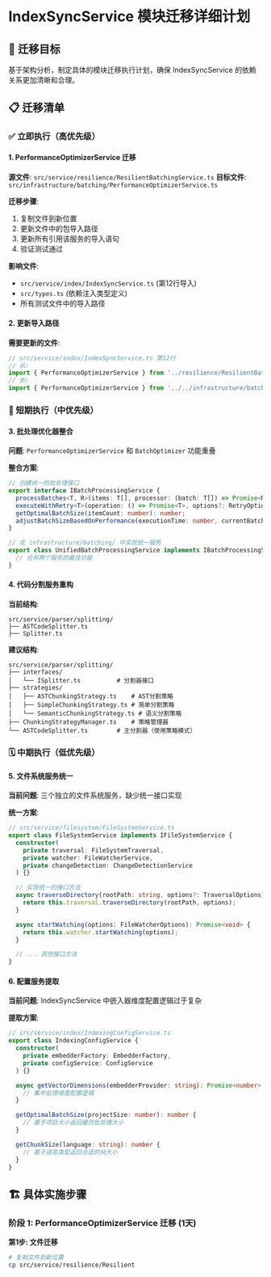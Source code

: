 # IndexSyncService 模块迁移详细计划

## 🎯 迁移目标

基于架构分析，制定具体的模块迁移执行计划，确保 IndexSyncService 的依赖关系更加清晰和合理。

## 📋 迁移清单

### ✅ 立即执行（高优先级）

#### 1. PerformanceOptimizerService 迁移
**源文件**: `src/service/resilience/ResilientBatchingService.ts`
**目标文件**: `src/infrastructure/batching/PerformanceOptimizerService.ts`

**迁移步骤**:
1. 复制文件到新位置
2. 更新文件中的包导入路径
3. 更新所有引用该服务的导入语句
4. 验证测试通过

**影响文件**:
- `src/service/index/IndexSyncService.ts` (第12行导入)
- `src/types.ts` (依赖注入类型定义)
- 所有测试文件中的导入路径

#### 2. 更新导入路径
**需要更新的文件**:
```typescript
// src/service/index/IndexSyncService.ts 第12行
// 从:
import { PerformanceOptimizerService } from '../resilience/ResilientBatchingService';
// 到:
import { PerformanceOptimizerService } from '../../infrastructure/batching/PerformanceOptimizerService';
```

### 🔄 短期执行（中优先级）

#### 3. 批处理优化器整合
**问题**: `PerformanceOptimizerService` 和 `BatchOptimizer` 功能重叠

**整合方案**:
```typescript
// 创建统一的批处理接口
export interface IBatchProcessingService {
  processBatches<T, R>(items: T[], processor: (batch: T[]) => Promise<R[]>): Promise<R[]>;
  executeWithRetry<T>(operation: () => Promise<T>, options?: RetryOptions): Promise<T>;
  getOptimalBatchSize(itemCount: number): number;
  adjustBatchSizeBasedOnPerformance(executionTime: number, currentBatchSize: number): number;
}

// 在 infrastructure/batching/ 中实现统一服务
export class UnifiedBatchProcessingService implements IBatchProcessingService {
  // 合并两个服务的最佳功能
}
```

#### 4. 代码分割服务重构
**当前结构**:
```
src/service/parser/splitting/
├── ASTCodeSplitter.ts
├── Splitter.ts
```

**建议结构**:
```
src/service/parser/splitting/
├── interfaces/
│   └── ISplitter.ts          # 分割器接口
├── strategies/
│   ├── ASTChunkingStrategy.ts    # AST分割策略
│   ├── SimpleChunkingStrategy.ts # 简单分割策略
│   └── SemanticChunkingStrategy.ts # 语义分割策略
├── ChunkingStrategyManager.ts    # 策略管理器
└── ASTCodeSplitter.ts        # 主分割器（使用策略模式）
```

### 🗓️ 中期执行（低优先级）

#### 5. 文件系统服务统一
**当前问题**: 三个独立的文件系统服务，缺少统一接口实现

**统一方案**:
```typescript
// src/service/filesystem/FileSystemService.ts
export class FileSystemService implements IFileSystemService {
  constructor(
    private traversal: FileSystemTraversal,
    private watcher: FileWatcherService,
    private changeDetection: ChangeDetectionService
  ) {}

  // 实现统一的接口方法
  async traverseDirectory(rootPath: string, options?: TraversalOptions): Promise<TraversalResult> {
    return this.traversal.traverseDirectory(rootPath, options);
  }

  async startWatching(options: FileWatcherOptions): Promise<void> {
    return this.watcher.startWatching(options);
  }

  // ... 其他接口方法
}
```

#### 6. 配置服务提取
**当前问题**: IndexSyncService 中嵌入器维度配置逻辑过于复杂

**提取方案**:
```typescript
// src/service/index/IndexingConfigService.ts
export class IndexingConfigService {
  constructor(
    private embedderFactory: EmbedderFactory,
    private configService: ConfigService
  ) {}

  async getVectorDimensions(embedderProvider: string): Promise<number> {
    // 集中处理维度配置逻辑
  }

  getOptimalBatchSize(projectSize: number): number {
    // 基于项目大小返回最优批处理大小
  }

  getChunkSize(language: string): number {
    // 基于语言类型返回合适的块大小
  }
}
```

## 🏗️ 具体实施步骤

### 阶段 1: PerformanceOptimizerService 迁移 (1天)

**第1步: 文件迁移**
```bash
# 复制文件到新位置
cp src/service/resilience/Resilient